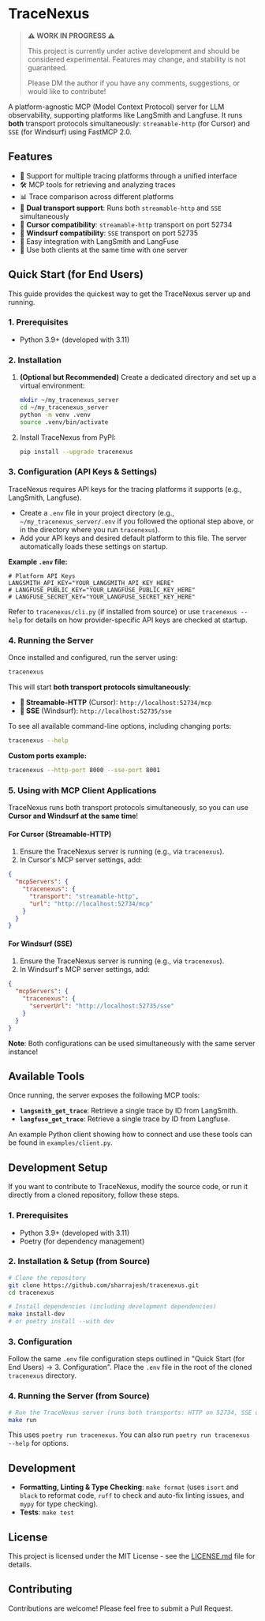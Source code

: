 # TraceNexus

> **⚠️ WORK IN PROGRESS ⚠️**
>
> This project is currently under active development and should be considered experimental. 
> Features may change, and stability is not guaranteed.
>
> Please DM the author if you have any comments, suggestions, or would like to contribute!

A platform-agnostic MCP (Model Context Protocol) server for LLM observability, supporting platforms like LangSmith and Langfuse. It runs **both** transport protocols simultaneously: `streamable-http` (for Cursor) and `SSE` (for Windsurf) using FastMCP 2.0.

## Features

- 🔄 Support for multiple tracing platforms through a unified interface
- 🛠️ MCP tools for retrieving and analyzing traces
- 📊 Trace comparison across different platforms
- 🚀 **Dual transport support**: Runs both `streamable-http` and `SSE` simultaneously
- 📡 **Cursor compatibility**: `streamable-http` transport on port 52734
- 🌊 **Windsurf compatibility**: `SSE` transport on port 52735  
- 🧩 Easy integration with LangSmith and LangFuse
- 🔧 Use both clients at the same time with one server

## Quick Start (for End Users)

This guide provides the quickest way to get the TraceNexus server up and running.

### 1. Prerequisites

- Python 3.9+ (developed with 3.11)

### 2. Installation

1.  **(Optional but Recommended)** Create a dedicated directory and set up a virtual environment:
    ```bash
    mkdir ~/my_tracenexus_server
    cd ~/my_tracenexus_server
    python -m venv .venv
    source .venv/bin/activate
    ```

2.  Install TraceNexus from PyPI:
    ```bash
    pip install --upgrade tracenexus
    ```

### 3. Configuration (API Keys & Settings)

TraceNexus requires API keys for the tracing platforms it supports (e.g., LangSmith, Langfuse).

- Create a `.env` file in your project directory (e.g., `~/my_tracenexus_server/.env` if you followed the optional step above, or in the directory where you run `tracenexus`).
- Add your API keys and desired default platform to this file. The server automatically loads these settings on startup.

**Example `.env` file:**

```env
# Platform API Keys
LANGSMITH_API_KEY="YOUR_LANGSMITH_API_KEY_HERE"
# LANGFUSE_PUBLIC_KEY="YOUR_LANGFUSE_PUBLIC_KEY_HERE"
# LANGFUSE_SECRET_KEY="YOUR_LANGFUSE_SECRET_KEY_HERE"
```

Refer to `tracenexus/cli.py` (if installed from source) or use `tracenexus --help` for details on how provider-specific API keys are checked at startup.

### 4. Running the Server

Once installed and configured, run the server using:
```bash
tracenexus
```

This will start **both transport protocols simultaneously**:
- **📡 Streamable-HTTP** (Cursor): `http://localhost:52734/mcp`
- **🌊 SSE** (Windsurf): `http://localhost:52735/sse`

To see all available command-line options, including changing ports:
```bash
tracenexus --help
```

**Custom ports example:**
```bash
tracenexus --http-port 8000 --sse-port 8001
```

### 5. Using with MCP Client Applications

TraceNexus runs both transport protocols simultaneously, so you can use **Cursor and Windsurf at the same time**!

#### For Cursor (Streamable-HTTP)

1.  Ensure the TraceNexus server is running (e.g., via `tracenexus`).
2.  In Cursor's MCP server settings, add:

```json
{
  "mcpServers": {
    "tracenexus": {
      "transport": "streamable-http",
      "url": "http://localhost:52734/mcp" 
    }
  }
}
```

#### For Windsurf (SSE)

1.  Ensure the TraceNexus server is running (e.g., via `tracenexus`).
2.  In Windsurf's MCP server settings, add:

```json
{
  "mcpServers": {
    "tracenexus": {
      "serverUrl": "http://localhost:52735/sse"
    }
  }
}
```

**Note**: Both configurations can be used simultaneously with the same server instance!

## Available Tools

Once running, the server exposes the following MCP tools:

-   **`langsmith_get_trace`**: Retrieve a single trace by ID from LangSmith.
-   **`langfuse_get_trace`**: Retrieve a single trace by ID from Langfuse.

An example Python client showing how to connect and use these tools can be found in `examples/client.py`.

## Development Setup

If you want to contribute to TraceNexus, modify the source code, or run it directly from a cloned repository, follow these steps.

### 1. Prerequisites

- Python 3.9+ (developed with 3.11)
- Poetry (for dependency management)

### 2. Installation & Setup (from Source)

```bash
# Clone the repository
git clone https://github.com/sharrajesh/tracenexus.git
cd tracenexus

# Install dependencies (including development dependencies)
make install-dev
# or poetry install --with dev
```

### 3. Configuration
Follow the same `.env` file configuration steps outlined in "Quick Start (for End Users) -> 3. Configuration". Place the `.env` file in the root of the cloned `tracenexus` directory.

### 4. Running the Server (from Source)

```bash
# Run the TraceNexus server (runs both transports: HTTP on 52734, SSE on 52735)
make run
```
This uses `poetry run tracenexus`. You can also run `poetry run tracenexus --help` for options.

## Development

- **Formatting, Linting & Type Checking**: `make format` (uses `isort` and `black` to reformat code, `ruff` to check and auto-fix linting issues, and `mypy` for type checking).
- **Tests**: `make test`

## License

This project is licensed under the MIT License - see the [LICENSE.md](LICENSE.md) file for details.

## Contributing

Contributions are welcome! Please feel free to submit a Pull Request.
